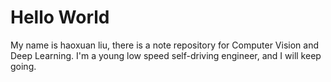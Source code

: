 # Hello World
My name is haoxuan liu, there is a note repository for Computer Vision and Deep Learning. I'm a young low speed self-driving engineer, and I will keep going.
